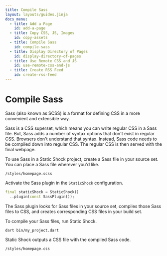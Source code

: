 ```yaml
---
title: Compile Sass
layout: layouts/guides.jinja
docs_menu:
  - title: Add a Page
    id: add-a-page
  - title: Copy CSS, JS, Images
    id: copy-assets
  - title: Compile Sass
    id: compile-sass
  - title: Display Directory of Pages
    id: display-directory-of-pages
  - title: Use Remote CSS and JS
    id: use-remote-css-and-js
  - title: Create RSS Feed
    id: create-rss-feed
---
```

# Compile Sass
Sass (also known as SCSS) is a format for defining CSS in a more convenient and extensible way.

Sass is a CSS superset, which means you can write regular CSS in a Sass file. But, Sass adds a 
number of syntax options that don't exist in regular CSS. Browsers don't understand that syntax. 
Instead, Sass code needs to be compiled down into regular CSS. The regular CSS is  then served with 
the final webpage.

To use Sass in a Static Shock project, create a Sass file in your source set. You can place a Sass
file wherever you'd like.

```
/styles/homepage.scss
```

Activate the Sass plugin in the `StaticShock` configuration.

```dart
final staticShock = StaticShock()
  ..plugin(const SassPlugin());
```

The Sass plugin looks for Sass files in your source set, compiles those Sass files to CSS, and
creates corresponding CSS files in your build set.

To compile your Sass files, run Static Shock.

```shell
dart bin/my_project.dart
```

Static Shock outputs a CSS file with the compiled Sass code.

```
/styles/homepage.css
```
